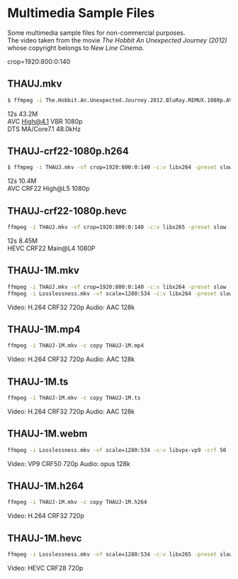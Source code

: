 # Multimedia Sample Files
Some multimedia sample files for non-commercial purposes.   
The video taken from the movie *The Hobbit An Unexpected Journey (2012)*  whose copyright belongs to *New Line Cinema*.   

crop=1920:800:0:140
## THAUJ.mkv

```sh
$ ffmpeg -i The.Hobbit.An.Unexpected.Journey.2012.BluRay.REMUX.1080p.AVC.DTS-HD.MA7.1.mkv -ss 00:09:50 -t 00:00:12 -c copy THAUJ.mkv
```
12s 43.2M   
AVC High@4.1 VBR 1080p   
DTS MA/Core7.1 48.0kHz    

## THAUJ-crf22-1080p.h264
```sh
$ ffmpeg -i THAUJ.mkv -vf crop=1920:800:0:140 -c:v libx264 -preset slow -crf 22 -an THAUJ-crf22-1080p.h264
```
12s 10.4M   
AVC CRF22 High@L5 1080p   

## THAUJ-crf22-1080p.hevc

```sh
ffmpeg -i THAUJ.mkv -vf crop=1920:800:0:140 -c:v libx265 -preset slow -crf 22 -an THAUJ-crf22-1080p.hevc
```

12s 8.45M   
HEVC CRF22 Main@L4 1080P


## THAUJ-1M.mkv
```sh
ffmpeg -i THAUJ.mkv -vf crop=1920:800:0:140 -c:v libx264 -preset slow -qp 0 -acodec copy Losslessness.mkv
ffmpeg -i Losslessness.mkv -vf scale=1280:534 -c:v libx264 -preset slow -crf 32 -ac 2 -c:a aac -b:a 128k THAUJ-1M.mkv
```
Video: H.264  CRF32 720p 
Audio: AAC 128k

## THAUJ-1M.mp4
```sh
ffmpeg -i THAUJ-1M.mkv -c copy THAUJ-1M.mp4
```
Video: H.264  CRF32 720p 
Audio: AAC 128k

## THAUJ-1M.ts
```sh
ffmpeg -i THAUJ-1M.mkv -c copy THAUJ-1M.ts
```
Video: H.264  CRF32 720p 
Audio: AAC 128k

## THAUJ-1M.webm
```sh
ffmpeg -i Losslessness.mkv -vf scale=1280:534 -c:v libvpx-vp9 -crf 50 -b:v 0 -ac 2 -c:a libopus -b:a 128k THAUJ-1M.webm
```
Video: VP9 CRF50 720p 
Audio: opus 128k

## THAUJ-1M.h264
```sh
ffmpeg -i THAUJ-1M.mkv -c copy THAUJ-1M.h264
```
Video: H.264  CRF32 720p  

## THAUJ-1M.hevc
```sh
ffmpeg -i Losslessness.mkv -vf scale=1280:534 -c:v libx265 -preset slow -crf 28 -an THAUJ-1M.hevc
```
Video: HEVC CRF28 720p   